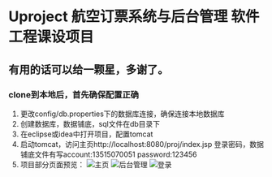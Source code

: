 # Uproject 航空订票系统与后台管理 软件工程课设项目
## 有用的话可以给一颗星，多谢了。
### clone到本地后，首先确保配置正确
1. 更改config/db.properties下的数据库连接，确保连接本地数据库
2. 创建数据库，数据铺底，sql文件在db目录下
3. 在eclipse或idea中打开项目，配置tomcat
4. 启动tomcat，访问主页http://localhost:8080/proj/index.jsp 登录密码，数据铺底文件有写account:13515070051   password:123456
5. 项目部分页面预览：
 ![主页](https://github.com/lingfenghu/uni_project_java/blob/master/raw/2.png)
 ![后台管理](https://github.com/lingfenghu/uni_project_java/blob/master/raw/4.png)
 ![登录](https://github.com/lingfenghu/uni_project_java/blob/master/raw/3.png)
